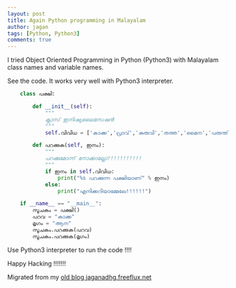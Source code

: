```yaml
---
layout: post
title: Again Python programming in Malayalam
author: jagan
tags: [Python, Python3]
comments: true
---
```


I tried Object Oriented Programming in Python (Python3) with Malayalam class names and variable names.

See the code. It works very well with Python3 interpreter.

```python
    class പക്ഷി:

        def __init__(self):
            """
            ക്ലാസ് ഇനിഷ്യലൈസേഷന്‍
            """
            self.വിവിധ = ['കാക്ക','പ്രാവ്','കുരുവി','തത്ത','മൈന','പരുന്ത്','മൂങ്ങ']

        def പറക്കുക(self, ഇനം):
            """
            പറക്കുമോന്ന് നോക്കാല്ലോ!!!!!!!!!!!
            """
            if ഇനം in self.വിവിധ:
                print("%s പറക്കുന്ന പക്ഷിയാണ്" % ഇനം)
            else:
                print("എനിക്കറിയാമ്മേലേ!!!!!!")

    if __name__ == "__main__":
        സൂചകം = പക്ഷി()
        പറവ = "കാക്ക"
        മൃഗം = "ആന"
        സൂചകം.പറക്കുക(പറവ)
        സൂചകം.പറക്കുക(മൃഗം)
```
Use Python3 interpreter to run the code !!!!


Happy Hacking !!!!!!!

Migrated from my [old blog jaganadhg.freeflux.net](https://web.archive.org/web/20160323193721/http://jaganadhg.freeflux.net/blog)
